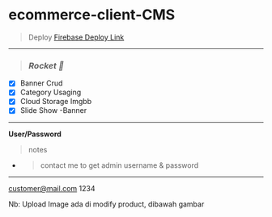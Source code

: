 # ecommerce-client-CMS
> Deploy
[Firebase Deploy Link](https://cms-used-aircraft.web.app/)
-----------------
> ### _**Rocket 🚀‌**_
- [x] Banner Crud 
- [x] Category Usaging
- [x] Cloud Storage Imgbb
- [x] Slide Show -Banner

_________________
**User/Password**
> notes
- > contact me to get admin username & password 
-------------------
customer@mail.com 
1234                      

Nb: Upload Image ada di modify product, dibawah gambar
